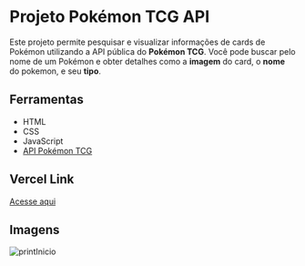 # Projeto Pokémon TCG API

Este projeto permite pesquisar e visualizar informações de cards de Pokémon utilizando a API pública do **Pokémon TCG**. Você pode buscar pelo nome de um Pokémon e obter detalhes como a **imagem** do card, o **nome** do pokemon, e seu **tipo**.

## Ferramentas

- HTML
- CSS
- JavaScript
- [API Pokémon TCG](https://pokemontcg.io/)

## Vercel Link

[Acesse aqui](https://workshop-frontend-2025-1-git-cbc5da-gabriels-projects-7344d5ba.vercel.app/)

## Imagens

![printInicio](https://github.com/user-attachments/assets/3c54a8ba-4c8b-47db-a46e-5491ab5d13ca)

